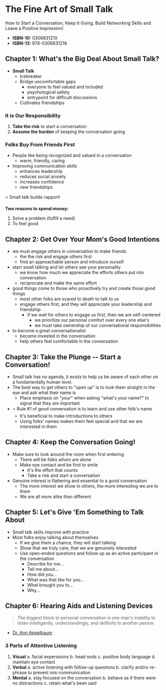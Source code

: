 # The Fine Art of Small Talk

How to Start a Conversation, Keep It Going, Build Networking Skills and Leave a Positive Impression!

* **ISBN-10:** 030683121X
* **ISBN-13:** 978-0306831218

## Chapter 1: What's the Big Deal About Small Talk?

* **Small Talk**
    * Icebreaker
    * Bridge uncomfortable gaps
        * everyone to feel valued and included
        * psychological safety
        * entrypoint for difficult discussions
    * Cultivates friendships

### It is Our Responsibility

1. **Take the risk** to start a conversation
1. **Assume the burden** of keeping the conversation going

### Folks Buy From Friends First

* People like being recognized and valued in a conversation
    * warm, friendly, caring
* Improving communication skills
    * enhances leadership
    * reduces social anxiety
    * increases confidence
    * new friendships

⭐️ Small talk builds rapport!

**Two reasons to spend money:**

1. Solve a problem (fulfill a need)
1. To feel good

## Chapter 2: Get Over Your Mom's Good Intentions

* we must engage others in conversation to make friends
    * the the risk and engage others first
    * find an approachable person and introduce ourself
* start small talking and let others see your personality
    * we know how much we appreciate the efforts others put into conversation
    * reciprocate and make the same effort
* good things come to those who proactively try and create those good things
    * most other folks are scared to death to talk to us
    * engage others first, and they will appreciate your leadership and friendship
        * if we wait for others to engage us first, then we are self-centered
            * we prioritize our personal comfort over every one else's
            * we must take ownership of our conversational responsibilities
* to become a great conversationalist
    * become invested in the conversation
    * help others feel comfortable in the conversation

## Chapter 3: Take the Plunge -- Start a Conversation!

* Small talk has *no* agenda, it exists to help us be aware of each other on a fundamentally human level.
* The best way to get others to "open up" is to look them straight in the eye and ask what their name is
    * Place emphasis on "*your*" when asking "what's *your* name?" to signal that they are important
* ⭐️ Rule #1 of good conversation is to learn and use other folk's name
    * It's beneficial to make introductions to others
    * Using folks' names makes them feel special and that we are interested in them

## Chapter 4: Keep the Conversation Going!

* Make sure to look around the room when first entering
    * There will be folks whom are alone
    * Make eye contact and be first to smile
        * It's the effort that counts
        * Take a risk and start a conversation
* Genuine interest is flattering and essential to a good conversation
    * The more interest we show in others, the more interesting we are to them
    * We are all more alike than different

## Chapter 5: Let's Give 'Em Something to Talk About

* Small talk skills improve with practice
* Most folks enjoy talking about themselves
    * If we give them a chance, they will start talking
    * Show that we truly care, that we are genuinely interested
    * Use open-ended questions and follow up as an active participant in the conversation
        * Describe for me...
        * Tell me about...
        * How did you...
        * What was that like for you...
        * What brought you to...
        * Why...

## Chapter 6: Hearing Aids and Listening Devices

> The biggest block to personal conversation is one man's inability to listen intelligently, understandingly, and skillfully to another person
>
- [Dr. Ann Appelbaum](https://www.anneapplebaum.com/)

### 3 Parts of Attentive Listening

1. **Visual**
    a. facial experssions
    b. head nods
    c. positive body language
    d. maintain eye contact
2. **Verbal**
    a. active listening with follow-up questions
    b. clarify and/or re-phrase to prevent mis-communication
3. **Mental**
    a. stay focused on the conversation
    b. behave as if there were no distractions
    c. retain what's been said